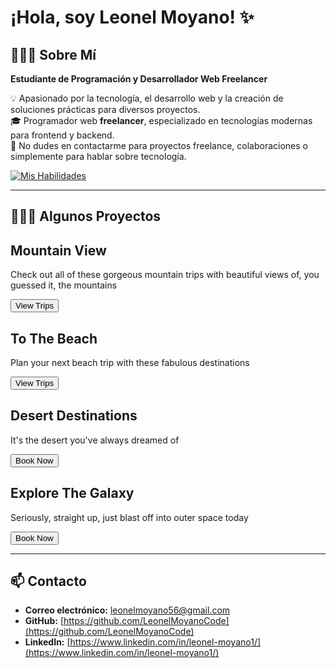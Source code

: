 # ¡Hola, soy Leonel Moyano! ✨

## 👨🏻‍💻 Sobre Mí  
**Estudiante de Programación y Desarrollador Web Freelancer**

💡 Apasionado por la tecnología, el desarrollo web y la creación de soluciones prácticas para diversos proyectos.  
🎓 Programador web **freelancer**, especializado en tecnologías modernas para frontend y backend.  
💬 No dudes en contactarme para proyectos freelance, colaboraciones o simplemente para hablar sobre tecnología.  

[![Mis Habilidades](https://skillicons.dev/icons?i=react,nodejs,ts,tailwind,js,html,css,linux,c)](https://skillicons.dev)

---

## 👨🏻‍💻 Algunos Proyectos

<div class="grid grid-cols-1 sm:grid-cols-2 lg:grid-cols-4 gap-4 p-4">
  <!-- Card 1 -->
  <div class="card">
    <div class="content">
      <h2 class="title">Mountain View</h2>
      <p class="copy">Check out all of these gorgeous mountain trips with beautiful views of, you guessed it, the mountains</p>
      <button class="btn">View Trips</button>
    </div>
  </div>

  <!-- Card 2 -->
  <div class="card">
    <div class="content">
      <h2 class="title">To The Beach</h2>
      <p class="copy">Plan your next beach trip with these fabulous destinations</p>
      <button class="btn">View Trips</button>
    </div>
  </div>

  <!-- Card 3 -->
  <div class="card">
    <div class="content">
      <h2 class="title">Desert Destinations</h2>
      <p class="copy">It's the desert you've always dreamed of</p>
      <button class="btn">Book Now</button>
    </div>
  </div>

  <!-- Card 4 -->
  <div class="card">
    <div class="content">
      <h2 class="title">Explore The Galaxy</h2>
      <p class="copy">Seriously, straight up, just blast off into outer space today</p>
      <button class="btn">Book Now</button>
    </div>
  </div>
</div>



---

## 📫 Contacto  

- **Correo electrónico:** [leonelmoyano56@gmail.com](mailto:leonelmoyano56@gmail.com)  
- **GitHub:** [https://github.com/LeonelMoyanoCode](https://github.com/LeonelMoyanoCode)  
- **LinkedIn:** [https://www.linkedin.com/in/leonel-moyano1/](https://www.linkedin.com/in/leonel-moyano1/)  
